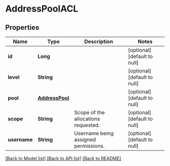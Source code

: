 # AddressPoolACL
## Properties

| Name | Type | Description | Notes |
|------------ | ------------- | ------------- | -------------|
| **id** | **Long** |  | [optional] [default to null] |
| **level** | **String** |  | [optional] [default to null] |
| **pool** | [**AddressPool**](AddressPool.md) |  | [optional] [default to null] |
| **scope** | **String** | Scope of the allocations requested. | [optional] [default to null] |
| **username** | **String** | Username being assigned permissions. | [optional] [default to null] |

[[Back to Model list]](../README.md#documentation-for-models) [[Back to API list]](../README.md#documentation-for-api-endpoints) [[Back to README]](../README.md)

